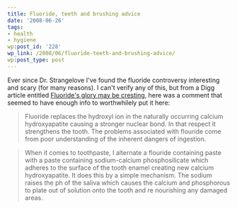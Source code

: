 ```yaml
---
title: Fluoride, teeth and brushing advice
date: '2008-06-26'
tags:
- health
- hygiene
wp:post_id: '228'
wp_link: /2008/06/fluoride-teeth-and-brushing-advice/
wp:post_type: post
---
```


Ever since Dr. Strangelove I've found the fluoride controversy interesting and scary (for many reasons). I can't verify any of this, but from a Digg article entitled [Fluoride's glory may be cresting](http://digg.com/health/Fluoride_s_glory_may_be_cresting), here was a comment that seemed to have enough info to worthwhilely put it here:

>

> Fluoride replaces the hydroxyl ion in the naturally occurring calcium hydroxyapatite causing a stronger nuclear bond. In that respect it strengthens the tooth. The problems associated with flouride come from poor understanding of the inherent dangers of ingestion.

>

> When it comes to toothpaste, I alternate a flouride containing paste with a paste containing sodium-calcium phosphosilicate which adheres to the surface of the tooth enamel creating new calcium hydroxyapatite. It does this by a simple mechanism. The sodium raises the ph of the saliva which causes the calcium and phosphorous to plate out of solution onto the tooth and re nourishing any damaged areas.

>
